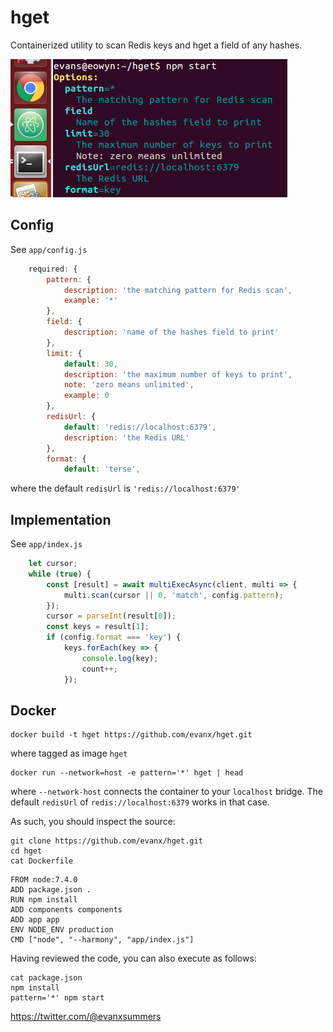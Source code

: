 # hget

Containerized utility to scan Redis keys and hget a field of any hashes.

<img src='https://raw.githubusercontent.com/evanx/hget/master/docs/readme/images/options.png'>


## Config

See `app/config.js`
```javascript
    required: {
        pattern: {
            description: 'the matching pattern for Redis scan',
            example: '*'
        },
        field: {
            description: 'name of the hashes field to print'
        },
        limit: {
            default: 30,
            description: 'the maximum number of keys to print',
            note: 'zero means unlimited',
            example: 0
        },
        redisUrl: {
            default: 'redis://localhost:6379',
            description: 'the Redis URL'
        },
        format: {
            default: 'terse',
```
where the default `redisUrl` is `'redis://localhost:6379'`

## Implementation

See `app/index.js`
```javascript
    let cursor;
    while (true) {
        const [result] = await multiExecAsync(client, multi => {
            multi.scan(cursor || 0, 'match', config.pattern);
        });
        cursor = parseInt(result[0]);
        const keys = result[1];
        if (config.format === 'key') {
            keys.forEach(key => {
                console.log(key);
                count++;
            });
```

## Docker

```shell
docker build -t hget https://github.com/evanx/hget.git
```
where tagged as image `hget`

```shell
docker run --network=host -e pattern='*' hget | head
```
where `--network-host` connects the container to your `localhost` bridge. The default `redisUrl` of `redis://localhost:6379` works in that case.

As such, you should inspect the source:
```shell
git clone https://github.com/evanx/hget.git
cd hget
cat Dockerfile
```
```
FROM node:7.4.0
ADD package.json .
RUN npm install
ADD components components
ADD app app
ENV NODE_ENV production
CMD ["node", "--harmony", "app/index.js"]
```

Having reviewed the code, you can also execute as follows:
```
cat package.json
npm install
pattern='*' npm start
```

https://twitter.com/@evanxsummers
